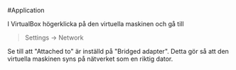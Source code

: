 #Application 

I VirtualBox högerklicka på den virtuella maskinen och gå till
>Settings → Network

Se till att "Attached to" är inställd på "Bridged adapter". Detta gör så att den virtuella maskinen syns på nätverket som en riktig dator.